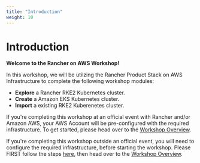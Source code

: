```yaml
---
title: "Introduction"
weight: 10
---
```


# Introduction

**Welcome to the Rancher on AWS Workshop!**

In this workshop, we will be utilzing the Rancher Product Stack on AWS Infrastructure to complete the following workshop modules:
* **Explore** a Rancher RKE2 Kubernetes cluster.
* **Create** a Amazon EKS Kubernetes cluster.
* **Import** a existing RKE2 Kuberenetes cluster. 

If you're completing this workshop at an official event with Rancher and/or Amazon AWS, your AWS Account will be pre-configured with the required infrastructure. To get started, please head over to the [Workshop Overview](/content/10-introduction/11-workshop-overview/index.en.md).

If you're completing this workshop outside an official event, you will need to configure the required infrastructure, before starting the workshop. Please FIRST follow the steps [here](/content/10-introduction/12-workshop-environment/index.en.md#for-outside-official-events), then head over to the [Workshop Overview](/content/10-introduction/11-workshop-overview/index.en.md).